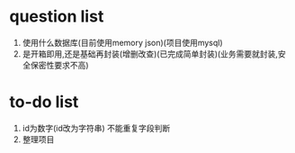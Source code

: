 # question list
1. 使用什么数据库(目前使用memory json)(项目使用mysql)
2. 是开箱即用,还是基础再封装(增删改查)(已完成简单封装)(业务需要就封装,安全保密性要求不高)

# to-do list
1. id为数字(id改为字符串) 不能重复字段判断
1. 整理项目